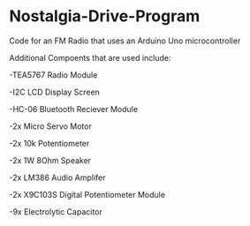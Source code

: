# Nostalgia-Drive-Program
Code for an FM Radio that uses an Arduino Uno microcontroller


Additional Compoents that are used include:

-TEA5767 Radio Module

-I2C LCD Display Screen

-HC-06 Bluetooth Reciever Module

-2x Micro Servo Motor

-2x 10k Potentiometer

-2x 1W 8Ohm Speaker

-2x LM386 Audio Amplifer

-2x X9C103S Digital Potentiometer Module

-9x Electrolytic Capacitor

